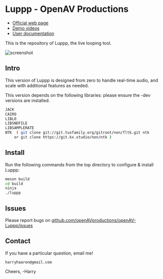 Luppp - OpenAV Productions
===============================

  * [Official web page](http://openavproductions.com/luppp)
  * [Demo videos](https://www.youtube.com/playlist?list=PLPVwzZjovbBxIik8lUisH5XdLzALDeY9j)
  * [User documentation](http://openavproductions.com/doc/luppp.html)

This is the repository of Luppp, the live looping tool.

![screenshot](resources/screenshots/1.2.png "Luppp 1.2 Screenshot")

Intro
-----
This version of Luppp is designed from zero to handle real-time
audio, and scale with additional features as needed.

This version depends on the following libraries:
please ensure the -dev versions are installed.

```bash
JACK
CAIRO
LIBLO
LIBSNDFILE
LIBSAMPLERATE
NTK  ( git clone git://git.tuxfamily.org/gitroot/non/fltk.git ntk
    or git clone https://git.kx.studio/non/ntk )

```

Install
-------

Run the following commands from the top directory to configure & install Luppp:

```bash
meson build
cd build
ninja
./luppp
```


Issues
------
Please report bugs on [github.com/openAVproductions/openAV-Luppp/issues](http://github.com/openAVproductions/openAV-Luppp/issues)


Contact
-------
If you have a particular question, email me!
```
harryhaaren@gmail.com
```

Cheers, -Harry
